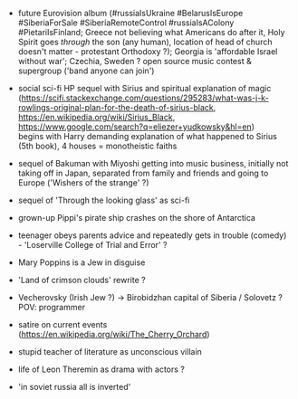   
- future Eurovision album (#russiaIsUkraine #BelarusIsEurope #SiberiaForSale #SiberiaRemoteControl #russiaIsAColony #PietariIsFinland; Greece not believing what Americans do after it, Holy Spirit goes _through_ the son (any human), location of head of church doesn't matter - protestant Orthodoxy ?); Georgia is 'affordable Israel without war'; Czechia, Sweden ? open source music contest & supergroup ('band anyone can join')  
  
- social sci-fi HP sequel with Sirius and spiritual explanation of magic  
 (https://scifi.stackexchange.com/questions/295283/what-was-j-k-rowlings-original-plan-for-the-death-of-sirius-black, 
  https://en.wikipedia.org/wiki/Sirius_Black, https://www.google.com/search?q=eliezer+yudkowsky&hl=en)  
  begins with Harry demanding explanation of what happened to Sirius (5th book), 4 houses = monotheistic faiths  

- sequel of Bakuman with Miyoshi getting into music business, initially not taking off in Japan, separated from family and friends and going to Europe ('Wishers of the strange' ?)  

- sequel of 'Through the looking glass' as sci-fi  

- grown-up Pippi's pirate ship crashes on the shore of Antarctica  

- teenager obeys parents advice and repeatedly gets in trouble (comedy) - 'Loserville College of Trial and Error' ?

- Mary Poppins is a Jew in disguise  
  
- 'Land of crimson clouds' rewrite ?
  
- Vecherovsky (Irish Jew ?) -> Birobidzhan capital of Siberia / Solovetz ? POV: programmer  
  
- satire on current events (https://en.wikipedia.org/wiki/The_Cherry_Orchard)  

- stupid teacher of literature as unconscious villain  

- life of Leon Theremin as drama with actors ?  

- 'in soviet russia all is inverted'  
  